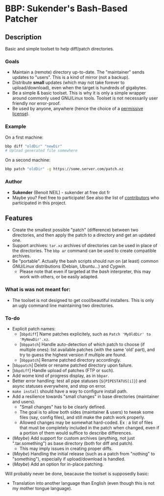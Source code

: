 # BBP: Sukender's Bash-Based Patcher

## Description
Basic and simple toolset to help diff/patch directories.

### Goals
- Maintain a (remote) directory up-to-date. The "maintainer" sends updates to "users". This is a kind of mirror (not a backup).
- Distribute **small** updates (which may not take forever to upload/download), even when the target is hundreds of gigabytes.
- Be a simple & basic toolset. This is why it is only a simple wrapper around commonly used GNU/Linux tools. Toolset is not necessarily user friendly nor error-proof.
- Be used by anyone, anywhere (hence the choice of a [permissive license](COPYING.txt)).

### Example
On a first machine:
```bash
bbp diff "oldDir" "newDir"
# Upload generated file somewhere
```

On a second machine:
```bash
bbp patch "oldDir" -g https://some.server.com/patch.xz
```

### Author
- **Sukender** (Benoit NEIL) - sukender at free dot fr
- Maybe you? Feel free to participate!
See also the list of [contributors](https://github.com/Sukender/bash-based-patcher/contributors) who participated in this project.

## Features
- Create the smallest possible "patch" (difference) between two directories, and then apply the patch to a directory and get an updated one.
- Support archives: ```tar.xz``` archives of directories can be used in place of the directories. The ```bbp ar``` command can be used to create compatible archives.
- Be "portable". Actually the bash scripts should run on (at least) common *GNU/Linux* distributions (Debian, Ubuntu...) and *Cygwin*.
  - Please note that even if targeted at the *bash* interpreter, this may work with others, or be easily adapted.

### What is was not meant for:
- The toolset is not designed to get cool/beautiful installers. This is only an ugly command line maintaining two directories.

### To-do
- Explicit patch names:
  - [```bbpdiff```] Name patches explicitely, such as ```Patch 'MyOldDir' to 'MyNewDir'.xz```.
  - [```bbppatch```] Handle auto-detection of which patch to choose (if multiple ones): list available patches (with the same 'old' part), and try to guess the highest version if multiple are found.
  - [```bbppatch```] Rename patched directory accordingly.
- [```bbppatch```] Delete or rename patched directory upon failure.
- [```bbpdiff```] Handle upload of patches (FTP or such).
- Add wome kind of progress display, as in ```bbpar```.
- Better error handling: test all pipe statuses (```${PIPESTATUS[i]}```) and async statuses everywhere, and stop on error.
- ```make install``` should have a way to configure install path.
- Add a resilience towards "small changes" in base directories (maintainer and users).
  - "Small changes" has to be clearly defined.
  - The goal is to allow both sides (maintainer & users) to tweak some files (say, config files), and still make the patch work properly.
  - Allowed changes may be somewhat hard-coded. Ex : a list of files that must be completely included in the patch when changed, even if a portion of them would suffice to describe differences.
- (*Maybe*) Add support for custom archives (anything, not just ".tar.something") as base directory (both for diff and patch).
  - This may imply issues in creating proper diffs.
- (*Maybe*) Handling the initial release (such as a patch from "nothing" to "something"), especially if upload/download is handled.
- (*Maybe*) Add an option for in-place patching.

Will probably never be done, beacause the toolset is supposedly basic:
  - Translation into another language than English (even though this is not my mother tongue language).
